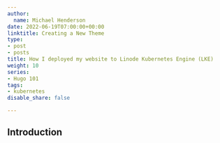 ```yaml
---
author:
  name: Michael Henderson
date: 2022-06-19T07:00:00+00:00
linktitle: Creating a New Theme
type:
- post
- posts
title: How I deployed my website to Linode Kubernetes Engine (LKE)
weight: 10
series:
- Hugo 101
tags:
- kubernetes
disable_share: false

---
```

## Introduction